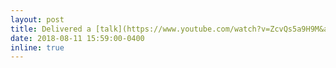 ```yaml
---
layout: post
title: Delivered a [talk](https://www.youtube.com/watch?v=ZcvQs5a9H9M&ab_channel=PyConIndia2018) at PYCON India, 2018 at Hyderabad, India
date: 2018-08-11 15:59:00-0400
inline: true
---
```

